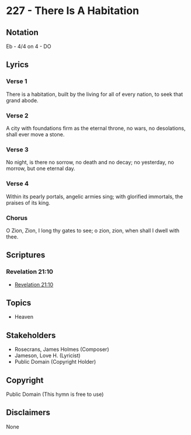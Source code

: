 # 227 - There Is A Habitation

## Notation

Eb - 4/4 on 4 - DO

## Lyrics

### Verse 1

There is a habitation, built by the living for all of every nation, to seek that grand abode.

### Verse 2

A city with foundations firm as the eternal throne, no wars, no desolations, shall ever move a stone.

### Verse 3

No night, is there no sorrow, no death and no decay; no yesterday, no morrow, but one eternal day.

### Verse 4

Within its pearly portals, angelic armies sing; with glorified immortals, the praises of its king.

### Chorus

O Zion, Zion, I long thy gates to see; o zion, zion, when shall I dwell with thee.


## Scriptures

### Revelation 21:10

- [Revelation 21:10](https://www.biblegateway.com/passage/?search=Revelation%2021%3A10)


## Topics

- Heaven

## Stakeholders

- Rosecrans, James Holmes (Composer)
- Jameson, Love H. (Lyricist)
- Public Domain (Copyright Holder)

## Copyright

Public Domain
(This hymn is free to use)

## Disclaimers

None

